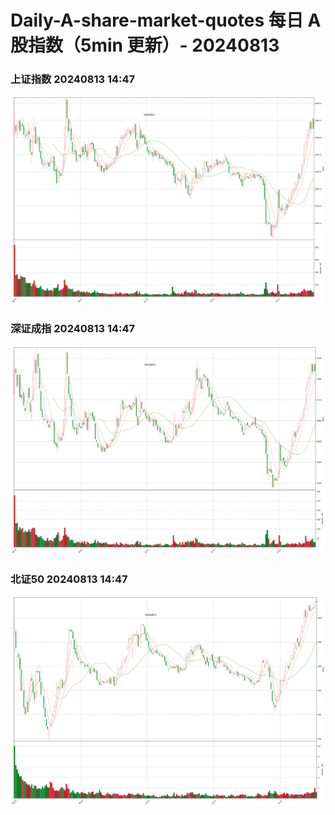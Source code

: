 
# Daily-A-share-market-quotes 每日 A 股指数（5min 更新）- 20240813

### 上证指数 20240813 14:47
![](./fig/2024/8/20240813-sh000001.png)

### 深证成指 20240813 14:47
![](./fig/2024/8/20240813-sz399001.png)

### 北证50 20240813 14:47
![](./fig/2024/8/20240813-bj899050.png)
